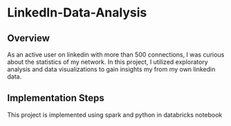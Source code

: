 # LinkedIn-Data-Analysis

## Overview
As an active user on linkedin with more than 500 connections,
I was curious about the statistics of my network.
In this project, I utilized exploratory analysis and 
data visualizations to gain insights my from my own linkedin data.

## Implementation Steps
This project is implemented using spark and python in databricks notebook

